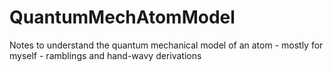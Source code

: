 # QuantumMechAtomModel
Notes to understand the quantum mechanical model of an atom - mostly for myself - ramblings and hand-wavy derivations
